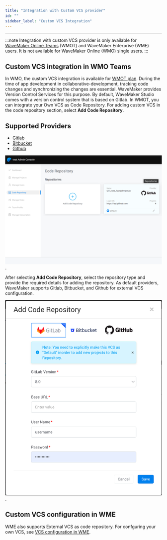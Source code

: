 ```yaml
---
title: "Integration with Custom VCS provider"
id: ""
sidebar_label: "Custom VCS Integration"
---
```

---

:::note
Integration with custom VCS provider is only available for [WaveMaker Online Teams](/learn/teams/overview) (WMOT) and WaveMaker Enterprise (WME) users. It is not available for WaveMaker Online (WMO) single users.
:::

## Custom VCS integration in WMO Teams

In WMO, the custom VCS integration is available for [WMOT plan](/pricing/). During the time of app development in collaborative-development, tracking code changes and synchronizing the changes are essential. WaveMaker provides Version Control Services for this purpose. By default, WaveMaker Studio comes with a version control system that is based on Gitlab. In WMOT, you can integrate your Own VCS as Code Repository. For adding custom VCS in the code repository section, select **Add Code Repository**.

## Supported Providers

- [Gitlab](https://about.gitlab.com/)
- [Bitbucket](https://bitbucket.org/product)
- [Github](https://github.com/)

[![wmo vcs](/learn/assets/wmo-teams-vcs.png)](/learn/assets/wmo-teams-vcs.png).

After selecting **Add Code Repository**, select the repository type and provide the required details for adding the repository. As default providers, WaveMaker supports Gitlab, Bitbucket, and Github for external VCS configuration.

[![wmo vcs configurations](/learn/assets/wmo-team-vcs-config.png)](/learn/assets/wmo-team-vcs-config.png).

## Custom VCS configuration in WME

WME also supports External VCS as code repository. For confguring your own VCS, see [VCS configuration in WME](/learn/on-premise/configure/config-vcs).
